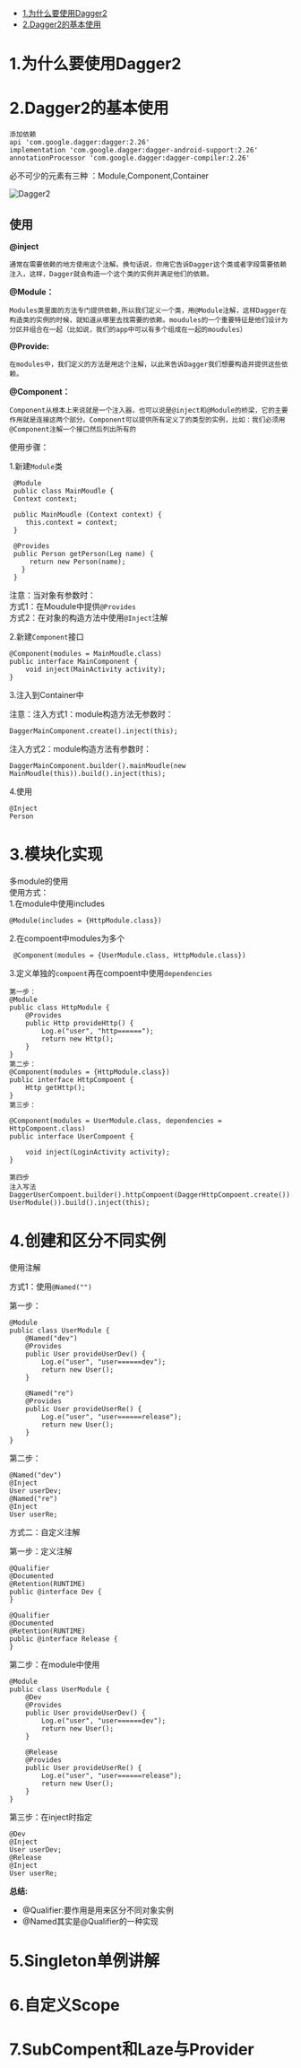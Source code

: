 - [1.为什么要使用Dagger2](#why)
- [2.Dagger2的基本使用](#base)

# <a id="why">1.为什么要使用Dagger2</a>
# <a id="base">2.Dagger2的基本使用</a>

    添加依赖
    api 'com.google.dagger:dagger:2.26'  
    implementation 'com.google.dagger:dagger-android-support:2.26'  
    annotationProcessor 'com.google.dagger:dagger-compiler:2.26'  
必不可少的元素有三种
：Module,Component,Container  

![Dagger2](https://github.com/MAZENAN/lear_note/blob/master/android/第三方框架/img/dagger2.png)  

## 使用
__@inject__  

    通常在需要依赖的地方使用这个注解。换句话说，你用它告诉Dagger这个类或者字段需要依赖注入，这样，Dagger就会构造一个这个类的实例并满足他们的依赖。  
__@Module：__  

    Modules类里面的方法专门提供依赖,所以我们定义一个类，用@Module注解，这样Dagger在构造类的实例的时候，就知道从哪里去找需要的依赖。moudules的一个重要特征是他们设计为分区并组合在一起（比如说，我们的app中可以有多个组成在一起的moudules）  

__@Provide:__  

    在modules中，我们定义的方法是用这个注解，以此来告诉Dagger我们想要构造并提供这些依赖。  

__@Component：__  

    Component从根本上来说就是一个注入器，也可以说是@inject和@Module的桥梁，它的主要作用就是连接这两个部分。Component可以提供所有定义了的类型的实例，比如：我们必须用@Component注解一个接口然后列出所有的  

使用步骤：  

1.新建`Module`类  

     @Module
     public class MainMoudle {  
     Context context;  

     public MainMoudle (Context context) {  
        this.context = context;  
     }   

     @Provides  
     public Person getPerson(Leg name) {  
         return new Person(name);  
       }  
     }  
    
注意：当对象有参数时：  
方式1：在Moudule中提供`@Provides`   
方式2：在对象的构造方法中使用`@Inject`注解


2.新建`Component`接口


    @Component(modules = MainMoudle.class)
    public interface MainComponent {
        void inject(MainActivity activity);
    }


3.注入到Container中  

 注意：注入方式1：module构造方法无参数时：  

    DaggerMainComponent.create().inject(this);  
    
 注入方式2：module构造方法有参数时：  
  
    DaggerMainComponent.builder().mainMoudle(new MainMoudle(this)).build().inject(this);
4.使用   
 
    @Inject  
    Person


# 3.模块化实现
多module的使用  
使用方式：  
1.在module中使用includes  

    @Module(includes = {HttpModule.class})  
2.在compoent中modules为多个    

     @Component(modules = {UserModule.class, HttpModule.class})    

3.定义单独的`compoent`再在compoent中使用`dependencies`  
    
    第一步：
    @Module
    public class HttpModule {
        @Provides
        public Http provideHttp() {
            Log.e("user", "http======");
            return new Http();
        }
    }   
    第二步：  
	@Component(modules = {HttpModule.class})
	public interface HttpCompoent {
	    Http getHttp();
	}
    第三步：
	
	@Component(modules = UserModule.class, dependencies = HttpCompoent.class)
	public interface UserCompoent {
	
	    void inject(LoginActivity activity);
	}  

    第四步
    注入写法
    DaggerUserCompoent.builder().httpCompoent(DaggerHttpCompoent.create()).userModule(new UserModule()).build().inject(this);



# 4.创建和区分不同实例  

使用注解  

方式1：使用`@Named("")`  

 第一步：  

	@Module
	public class UserModule {
	    @Named("dev")
	    @Provides
	    public User provideUserDev() {
	        Log.e("user", "user======dev");
	        return new User();
	    }
	
	    @Named("re")
	    @Provides
	    public User provideUserRe() {
	        Log.e("user", "user======release");
	        return new User();
	    }
	}


  第二步：  

    @Named("dev")
    @Inject
    User userDev;
    @Named("re")
    @Inject
    User userRe;  

方式二：自定义注解  

第一步：定义注解  

	@Qualifier
	@Documented
	@Retention(RUNTIME)
	public @interface Dev {
	}  

	@Qualifier
	@Documented
	@Retention(RUNTIME)
	public @interface Release {
	}

第二步：在module中使用    

	@Module
	public class UserModule {
	    @Dev
	    @Provides
	    public User provideUserDev() {
	        Log.e("user", "user======dev");
	        return new User();
	    }
	
	    @Release
	    @Provides
	    public User provideUserRe() {
	        Log.e("user", "user======release");
	        return new User();
	    }
	}


第三步：在inject时指定  

    @Dev
    @Inject
    User userDev;
    @Release
    @Inject
    User userRe;

__总结:__  

- @Qualifier:要作用是用来区分不同对象实例  
- @Named其实是@Qualifier的一种实现  



# 5.Singleton单例讲解
# 6.自定义Scope
# 7.SubCompent和Laze与Provider
